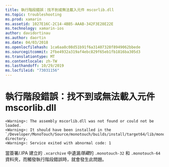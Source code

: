 ```yaml
---
title: 執行階段錯誤：找不到或無法載入元件 mscorlib.dll
ms.topic: troubleshooting
ms.prod: xamarin
ms.assetid: 1027E16C-2C14-4BB5-AAAB-342F3E28E22E
ms.technology: xamarin-ios
author: davidortinau
ms.author: daortin
ms.date: 04/03/2018
ms.openlocfilehash: 1ca6aa8c08d51b91f6a31407328f8949062bbede
ms.sourcegitcommit: 2fbe4932a319af4ebc829f65eb1fb1816ba305d3
ms.translationtype: MT
ms.contentlocale: zh-TW
ms.lasthandoff: 10/29/2019
ms.locfileid: "73031156"
---
```

# <a name="runtime-error-the-assembly-mscorlibdll-was-not-found-or-could-not-be-loaded"></a>執行階段錯誤：找不到或無法載入元件 mscorlib.dll

```
<Warning>: The assembly mscorlib.dll was not found or could not be loaded.
<Warning>: It should have been installed in the `/Developer/MonoTouch/Source/monotouch/builds/install/target64/lib/mono/2.0/mscorlib.dll' directory.
<Warning>: Service exited with abnormal code: 1
```

當簽署/.IPA 建立的 `.xcarchive` 中遺漏*隱藏*的 `.monotouch-32` 和 `.monotouch-64` 資料夾，而觸發執行階段錯誤時，就會發生此問題。
